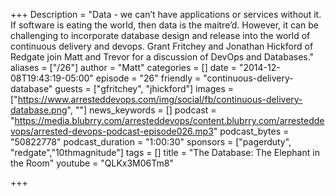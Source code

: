 +++
Description = "Data - we can’t have applications or services without it. If software is eating the world, then data is the maitre’d. However, it can be challenging to incorporate database design and release into the world of continuous delivery and devops. Grant Fritchey and Jonathan Hickford of Redgate join Matt and Trevor for a discussion of DevOps and Databases."
aliases = ["/26"]
author = "Matt"
categories = []
date = "2014-12-08T19:43:19-05:00"
episode = "26"
friendly = "continuous-delivery-database"
guests = ["gfritchey", "jhickford"]
images = ["https://www.arresteddevops.com/img/social/fb/continuous-delivery-database.png", ""]
news_keywords = []
podcast = "https://media.blubrry.com/arresteddevops/content.blubrry.com/arresteddevops/arrested-devops-podcast-episode026.mp3"
podcast_bytes = "50822778"
podcast_duration = "1:00:30"
sponsors = ["pagerduty", "redgate","10thmagnitude"]
tags = []
title = "The Database: The Elephant in the Room"
youtube = "QLKx3M06Tm8"

+++
